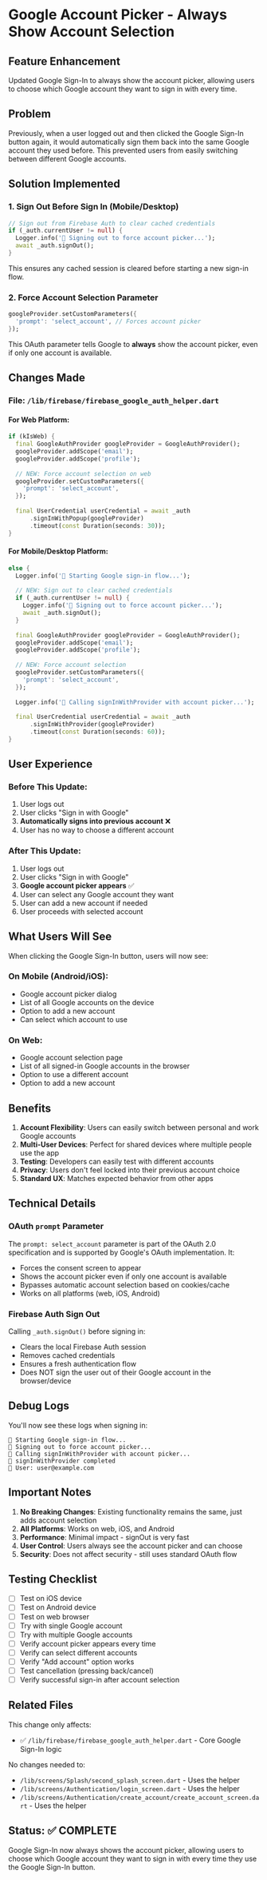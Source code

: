 # Google Account Picker - Always Show Account Selection

## Feature Enhancement
Updated Google Sign-In to always show the account picker, allowing users to choose which Google account they want to sign in with every time.

## Problem
Previously, when a user logged out and then clicked the Google Sign-In button again, it would automatically sign them back into the same Google account they used before. This prevented users from easily switching between different Google accounts.

## Solution Implemented

### 1. Sign Out Before Sign In (Mobile/Desktop)
```dart
// Sign out from Firebase Auth to clear cached credentials
if (_auth.currentUser != null) {
  Logger.info('🔵 Signing out to force account picker...');
  await _auth.signOut();
}
```

This ensures any cached session is cleared before starting a new sign-in flow.

### 2. Force Account Selection Parameter
```dart
googleProvider.setCustomParameters({
  'prompt': 'select_account', // Forces account picker
});
```

This OAuth parameter tells Google to **always** show the account picker, even if only one account is available.

## Changes Made

### File: `/lib/firebase/firebase_google_auth_helper.dart`

#### For Web Platform:
```dart
if (kIsWeb) {
  final GoogleAuthProvider googleProvider = GoogleAuthProvider();
  googleProvider.addScope('email');
  googleProvider.addScope('profile');
  
  // NEW: Force account selection on web
  googleProvider.setCustomParameters({
    'prompt': 'select_account',
  });
  
  final UserCredential userCredential = await _auth
      .signInWithPopup(googleProvider)
      .timeout(const Duration(seconds: 30));
}
```

#### For Mobile/Desktop Platform:
```dart
else {
  Logger.info('🔵 Starting Google sign-in flow...');
  
  // NEW: Sign out to clear cached credentials
  if (_auth.currentUser != null) {
    Logger.info('🔵 Signing out to force account picker...');
    await _auth.signOut();
  }
  
  final GoogleAuthProvider googleProvider = GoogleAuthProvider();
  googleProvider.addScope('email');
  googleProvider.addScope('profile');
  
  // NEW: Force account selection
  googleProvider.setCustomParameters({
    'prompt': 'select_account',
  });
  
  Logger.info('🔵 Calling signInWithProvider with account picker...');
  
  final UserCredential userCredential = await _auth
      .signInWithProvider(googleProvider)
      .timeout(const Duration(seconds: 60));
}
```

## User Experience

### Before This Update:
1. User logs out
2. User clicks "Sign in with Google"
3. **Automatically signs into previous account** ❌
4. User has no way to choose a different account

### After This Update:
1. User logs out
2. User clicks "Sign in with Google"
3. **Google account picker appears** ✅
4. User can select any Google account they want
5. User can add a new account if needed
6. User proceeds with selected account

## What Users Will See

When clicking the Google Sign-In button, users will now see:

### On Mobile (Android/iOS):
- Google account picker dialog
- List of all Google accounts on the device
- Option to add a new account
- Can select which account to use

### On Web:
- Google account selection page
- List of all signed-in Google accounts in the browser
- Option to use a different account
- Option to add a new account

## Benefits

1. **Account Flexibility**: Users can easily switch between personal and work Google accounts
2. **Multi-User Devices**: Perfect for shared devices where multiple people use the app
3. **Testing**: Developers can easily test with different accounts
4. **Privacy**: Users don't feel locked into their previous account choice
5. **Standard UX**: Matches expected behavior from other apps

## Technical Details

### OAuth `prompt` Parameter
The `prompt: select_account` parameter is part of the OAuth 2.0 specification and is supported by Google's OAuth implementation. It:
- Forces the consent screen to appear
- Shows the account picker even if only one account is available
- Bypasses automatic account selection based on cookies/cache
- Works on all platforms (web, iOS, Android)

### Firebase Auth Sign Out
Calling `_auth.signOut()` before signing in:
- Clears the local Firebase Auth session
- Removes cached credentials
- Ensures a fresh authentication flow
- Does NOT sign the user out of their Google account in the browser/device

## Debug Logs

You'll now see these logs when signing in:
```
🔵 Starting Google sign-in flow...
🔵 Signing out to force account picker...
🔵 Calling signInWithProvider with account picker...
🔵 signInWithProvider completed
🔵 User: user@example.com
```

## Important Notes

1. **No Breaking Changes**: Existing functionality remains the same, just adds account selection
2. **All Platforms**: Works on web, iOS, and Android
3. **Performance**: Minimal impact - signOut is very fast
4. **User Control**: Users always see the account picker and can choose
5. **Security**: Does not affect security - still uses standard OAuth flow

## Testing Checklist

- [ ] Test on iOS device
- [ ] Test on Android device
- [ ] Test on web browser
- [ ] Try with single Google account
- [ ] Try with multiple Google accounts
- [ ] Verify account picker appears every time
- [ ] Verify can select different accounts
- [ ] Verify "Add account" option works
- [ ] Test cancellation (pressing back/cancel)
- [ ] Verify successful sign-in after account selection

## Related Files

This change only affects:
- ✅ `/lib/firebase/firebase_google_auth_helper.dart` - Core Google Sign-In logic

No changes needed to:
- `/lib/screens/Splash/second_splash_screen.dart` - Uses the helper
- `/lib/screens/Authentication/login_screen.dart` - Uses the helper
- `/lib/screens/Authentication/create_account/create_account_screen.dart` - Uses the helper

## Status: ✅ COMPLETE

Google Sign-In now always shows the account picker, allowing users to choose which Google account they want to sign in with every time they use the Google Sign-In button.

